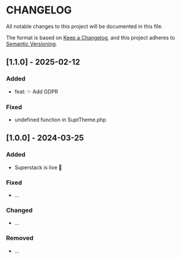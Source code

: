# CHANGELOG

All notable changes to this project will be documented in this file.

The format is based on [Keep a Changelog](https://keepachangelog.com/en/1.1.0/),
and this project adheres to [Semantic Versioning](https://semver.org/spec/v2.0.0.html).

## [1.1.0] - 2025-02-12

### Added

-   feat: ✨ Add GDPR

### Fixed

-   undefined function in SuptTheme.php

## [1.0.0] - 2024-03-25

### Added

-   Superstack is live 🎉

### Fixed

-   ...

### Changed

-   ...

### Removed

-   ...
